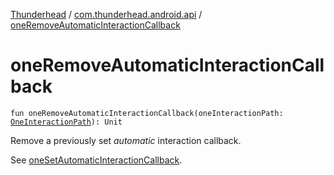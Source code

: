 [Thunderhead](../index.md) / [com.thunderhead.android.api](index.md) / [oneRemoveAutomaticInteractionCallback](./one-remove-automatic-interaction-callback.md)

# oneRemoveAutomaticInteractionCallback

`fun oneRemoveAutomaticInteractionCallback(oneInteractionPath: `[`OneInteractionPath`](../com.thunderhead.android.api.interactions/-one-interaction-path/index.md)`): Unit`

Remove a previously set *automatic* interaction callback.

See [oneSetAutomaticInteractionCallback](one-set-automatic-interaction-callback.md).

